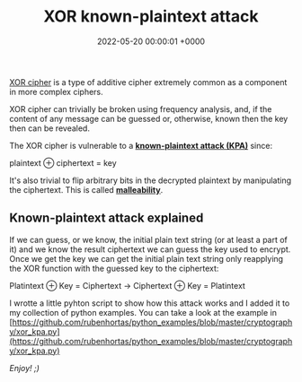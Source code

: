 ﻿---
title: XOR known-plaintext attack
date: 2022-05-20 00:00:01 +0000
categories: [cryptography, xor]
tags: [vulnerabilities, xor, security, personal]
img_path: /assets/img/posts/
---

[XOR cipher](https://en.wikipedia.org/wiki/XOR_cipher) is a type of additive cipher extremely common as a component in more complex ciphers.  

XOR cipher can trivially be broken using frequency analysis, and, if the content of any message can be guessed or, otherwise, known then the key
then can be revealed.

The XOR cipher is vulnerable to a [**known-plaintext attack (KPA)**](https://en.wikipedia.org/wiki/Known-plaintext_attack) since:  

plaintext ⊕ ciphertext = key  

It's also trivial to flip arbitrary bits in the decrypted plaintext by manipulating the ciphertext. This is called 
[**malleability**](https://en.wikipedia.org/wiki/Malleability_(cryptography)).

## Known-plaintext attack explained

If we can guess, or we know, the initial plain text string (or at least a part of it) and we know the result ciphertext we can guess the key 
used to encrypt. Once we get the key we can get the initial plain text string only reapplying the XOR function with the guessed key to the ciphertext:  

Platintext ⊕ Key = Ciphertext → Ciphertext ⊕ Key = Platintext

I wrotte a little pyhton script to show how this attack works and I added it to my collection of python examples.
You can take a look at the example in [https://github.com/rubenhortas/python_examples/blob/master/cryptography/xor_kpa.py](https://github.com/rubenhortas/python_examples/blob/master/cryptography/xor_kpa.py)

_Enjoy! ;)_
